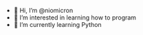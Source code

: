 - 👋 Hi, I’m @niomicron
- 👀 I’m interested in learning how to program
- 🌱 I’m currently learning Python


<!---
niomicron/niomicron is a ✨ special ✨ repository because its `README.md` (this file) appears on your GitHub profile.
You can click the Preview link to take a look at your changes.
--->
